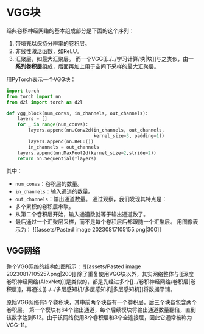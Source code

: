 # VGG块
经典卷积神经网络的基本组成部分是下面的这个序列：
1. 带填充以保持分辨率的卷积层。
2. 非线性激活函数，如ReLU。
3. 汇聚层，如最大汇聚层。
而一个VGG[[../../学习计算/块|块]]与之类似，由**一系列卷积层**组成，后面再加上用于空间下采样的最大汇聚层。

用PyTorch表示一个VGG块：
```python
import torch
from torch import nn
from d2l import torch as d2l

def vgg_block(num_convs, in_channels, out_channels):
    layers = []
    for _ in range(num_convs):
        layers.append(nn.Conv2d(in_channels, out_channels,
                                kernel_size=3, padding=1))
        layers.append(nn.ReLU())
        in_channels = out_channels
    layers.append(nn.MaxPool2d(kernel_size=2,stride=2))
    return nn.Sequential(*layers)
```
其中：
- `num_convs`：卷积层的数量。
- `in_channels`：输入通道的数量。
- `out_channels`：输出通道数量。
通过观察，我们发现其特点是：
- 多个累积的卷积层串联。
- 从第二个卷积层开始，输入通道数就等于输出通道数了。
- 最后通过一个汇聚层采样，而不是每个卷积层后都跟随一个汇聚层。
用图像表示为：
![[assets/Pasted image 20230817105155.png|300]]

## VGG网络
整个VGG网络的结构如图所示：
![[assets/Pasted image 20230817105257.png|200]]
除了重复使用VGG块以外，其实网络整体与[[深度卷积神经网络(AlexNet)]]是类似的，都是先经过多个[[../卷积神经网络/卷积层|卷积层]]，再通过[[../../多层感知机/多层感知机|多层感知机]]将数据平铺。

原始VGG网络有5个卷积块，其中前两个块各有一个卷积层，后三个块各包含两个卷积层。 第一个模块有64个输出通道，每个后续模块将输出通道数量翻倍，直到该数字达到512。由于该网络使用8个卷积层和3个全连接层，因此它通常被称为VGG-11。

